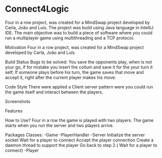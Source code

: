 # Connect4Logic

Four in a row project, was created for a MindSwap project developed by Carla, João and Luís.
The project was build using Java language in IntelliJ IDE.
The main objective was to build a piece of software where you could run a multiplayer game using multithreading and a TCP protocol.

Motivation
Four in a row project, was created for a MindSwap project developed by Carla, João and Luís.

Build Status
Bugs to be solved:
You save the opponents play, when is not your go, if for mistake you insert the collum and save it for the your turn it self;
If someone plays before his turn, the game saves that move and accept it, right after the current player makes his move.


Code Style
There were applied a Client server pattern were you could run the game itself and interact between the players.

Screenshots

Features


How to Use?
Four in a row the game is played with two players. The game starts when you run the server and two players arrive.

Packages
Classes:
-Game
-PlayerHandler
-Server
Initialize the server socket
Wait for a player to connect
Accept the player connection
Create a daemon thread to support the player
Go back to step 2.( Wait for a player to connect)
-Player

